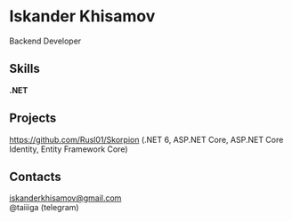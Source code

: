 # Iskander Khisamov
Backend Developer
## Skills
**.NET**
## Projects
https://github.com/Rusl01/Skorpion (.NET 6, ASP.NET Core, ASP.NET Core Identity, Entity Framework Core)
## Contacts  
iskanderkhisamov@gmail.com  
@taiiiga (telegram)
